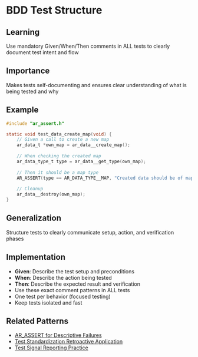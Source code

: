 # BDD Test Structure

## Learning
Use mandatory Given/When/Then comments in ALL tests to clearly document test intent and flow

## Importance
Makes tests self-documenting and ensures clear understanding of what is being tested and why

## Example
```c
#include "ar_assert.h"

static void test_data_create_map(void) {
    // Given a call to create a new map
    ar_data_t *own_map = ar_data__create_map();
    
    // When checking the created map
    ar_data_type_t type = ar_data__get_type(own_map);
    
    // Then it should be a map type
    AR_ASSERT(type == AR_DATA_TYPE__MAP, "Created data should be of map type");
    
    // Cleanup
    ar_data__destroy(own_map);
}
```

## Generalization
Structure tests to clearly communicate setup, action, and verification phases

## Implementation
- **Given**: Describe the test setup and preconditions
- **When**: Describe the action being tested
- **Then**: Describe the expected result and verification
- Use these exact comment patterns in ALL tests
- One test per behavior (focused testing)
- Keep tests isolated and fast

## Related Patterns
- [AR_ASSERT for Descriptive Failures](ar-assert-descriptive-failures.md)
- [Test Standardization Retroactive Application](test-standardization-retroactive.md)
- [Test Signal Reporting Practice](test-signal-reporting-practice.md)